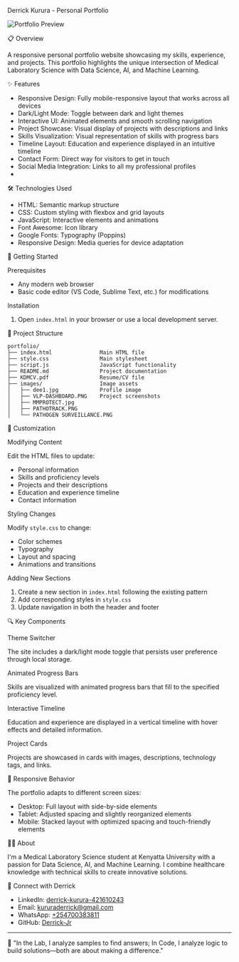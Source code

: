 Derrick Kurura - Personal Portfolio

![Portfolio Preview](devderrick.netlify.app)

 📋 Overview

A responsive personal portfolio website showcasing my skills, experience, and projects. This portfolio highlights the unique intersection of Medical Laboratory Science with Data Science, AI, and Machine Learning.

 ✨ Features

- Responsive Design: Fully mobile-responsive layout that works across all devices
- Dark/Light Mode: Toggle between dark and light themes
- Interactive UI: Animated elements and smooth scrolling navigation
- Project Showcase: Visual display of projects with descriptions and links
- Skills Visualization: Visual representation of skills with progress bars
- Timeline Layout: Education and experience displayed in an intuitive timeline
- Contact Form: Direct way for visitors to get in touch
- Social Media Integration: Links to all my professional profiles
- 
 🛠️ Technologies Used

- HTML: Semantic markup structure
- CSS: Custom styling with flexbox and grid layouts
- JavaScript: Interactive elements and animations
- Font Awesome: Icon library
- Google Fonts: Typography (Poppins)
- Responsive Design: Media queries for device adaptation

 🚀 Getting Started

 Prerequisites

- Any modern web browser
- Basic code editor (VS Code, Sublime Text, etc.) for modifications

 Installation

1. Open `index.html` in your browser or use a local development server.

 📂 Project Structure

```
portfolio/
├── index.html               Main HTML file
├── style.css                Main stylesheet
├── script.js                JavaScript functionality
├── README.md                Project documentation
├── KDMCV.pdf                Resume/CV file
├── images/                  Image assets
│   ├── dee1.jpg             Profile image
│   ├── VLP-DASHBOARD.PNG    Project screenshots
│   ├── MMPROTECT.jpg
│   ├── PATHOTRACK.PNG
│   └── PATHOGEN SURVEILLANCE.PNG
```

 🎨 Customization

 Modifying Content

Edit the HTML files to update:
- Personal information
- Skills and proficiency levels
- Projects and their descriptions
- Education and experience timeline
- Contact information

 Styling Changes

Modify `style.css` to change:
- Color schemes
- Typography
- Layout and spacing
- Animations and transitions

 Adding New Sections

1. Create a new section in `index.html` following the existing pattern
2. Add corresponding styles in `style.css`
3. Update navigation in both the header and footer

 🔍 Key Components

 Theme Switcher

The site includes a dark/light mode toggle that persists user preference through local storage.

 Animated Progress Bars

Skills are visualized with animated progress bars that fill to the specified proficiency level.

 Interactive Timeline

Education and experience are displayed in a vertical timeline with hover effects and detailed information.

 Project Cards

Projects are showcased in cards with images, descriptions, technology tags, and links.

 📱 Responsive Behavior

The portfolio adapts to different screen sizes:
- Desktop: Full layout with side-by-side elements
- Tablet: Adjusted spacing and slightly reorganized elements
- Mobile: Stacked layout with optimized spacing and touch-friendly elements

 👨‍💻 About

I'm a Medical Laboratory Science student at Kenyatta University with a passion for Data Science, AI, and Machine Learning. I combine healthcare knowledge with technical skills to create innovative solutions.


 🔗 Connect with Derrick

- LinkedIn: [derrick-kurura-421610243](https://linkedin.com/in/derrick-kurura-421610243)
- Email: [kururaderrick@gmail.com](mailto:kururaderrick@gmail.com)
- WhatsApp: [+254700383811](https://wa.me/254700383811)
- GitHub: [Derrick-Jr](https://github.com/Derrick-Jr)

---

📌 "In the Lab, I analyze samples to find answers; In Code, I analyze logic to build solutions—both are about making a difference."
